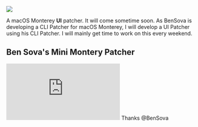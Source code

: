 ![](https://raw.githubusercontent.com/Solomon-Wood/Patch-Monterey/main/Other%20Files/banner.png)

A macOS Monterey **UI** patcher. It will come sometime soon. As BenSova is developing a CLI Patcher for macOS Monterey, I will develop a UI Patcher using his CLI Patcher. I will mainly get time to work on this every weekend.

## Ben Sova's Mini Montery Patcher
![](https://github.com/BenSova/Mini-Monterey-Patcher/tree/main/README.md)
Thanks @BenSova
